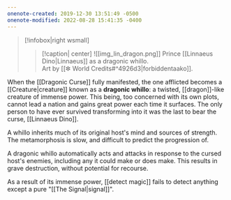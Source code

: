 ```yaml
---
onenote-created: 2019-12-30 13:51:49 -0500
onenote-modified: 2022-08-28 15:41:35 -0400
---
```

>[!infobox|right wsmall]
>>[!caption| center]
>>![[img_lin_dragon.png]]
>>Prince [[Linnaeus Dino|Linnaeus]] as a dragonic whillo.<br> Art by [[✼ World Credits#^4926d3|forbiddentaako]].

When the [[Dragonic Curse]] fully manifested, the one afflicted becomes a [[Creature|creature]] known as a **dragonic whillo**: a twisted, [[dragon]]-like creature of immense power. This being, too concerned with its own plots, cannot lead a nation and gains great power each time it surfaces. The only person to have ever survived transforming into it was the last to bear the curse, [[Linnaeus Dino]].

A whillo inherits much of its original host's mind and sources of strength. The metamorphosis is slow, and difficult to predict the progression of.

A dragonic whillo automatically acts and attacks in response to the cursed host's enemies, including any it could make or does make. This results in grave destruction, without potential for recourse.

As a result of its immense power, [[detect magic]] fails to detect anything except a pure "[[The Signal|signal]]".
